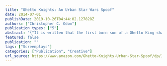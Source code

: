 ```yaml
---
title: "Ghetto Knights: An Urban Star Wars Spoof"
date: 2014-07-01
publishDate: 2019-10-26T04:44:02.127828Z
authors: ["Christopher C. Odom"]
publication_types: ["5"]
abstract: "\"It is written that the first born son of a Ghetto King shall inherit the Source. And he shall walk among us, robed as a servant, with a satchel at his side. And when the time is come, the fire of the word shall ignite and dispel the darkness.\" When Mellow Dee, a disgruntled postal worker, gets a message from an escaped convict, he must seek out the old Laserball player and Ghetto Knight, Elijah. In a world where the church has merged with the state, Mellow Dee is young and strong willed, but oblivious. Elijah reveals to Mellow Dee that King Ray-Ray, the imprisoned leader of the Ghetto Knights, is the father Mellow Dee never had. Elijah teaches Mellow Dee how \"to go to the Source\" and the ways of the Ghetto Knights. Together, Mellow Dee and Elijah have three days to steal a satellite crystal that will prove King Ray-Ray's innocence, take down the Dark Overlord, and prevent World War IV."
featured: false
publication: ""
tags: ["Screenplays"]
categories: ["Publication", "Creative"]
url_source: https://www.amazon.com/Ghetto-Knights-Urban-Star-Spoof/dp/1434897095/ref=tmm_pap_swatch_0?_encoding=UTF8&qid=&sr=
---
```

